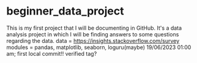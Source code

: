 # beginner_data_project
This is my first project that I will be documenting in GitHub.
It's a data analysis project in which I will be finding answers to some questions regarding the data.
data = https://insights.stackoverflow.com/survey
modules = pandas, matplotlib, seaborn, loguru(maybe)
19/06/2023 01:00 am; first local commit!! 
verified tag?